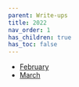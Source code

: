 ```yaml
---
parent: Write-ups
title: 2022
nav_order: 1
has_children: true
has_toc: false
---
```


* [February](Feb/writeup.md)
* [March](March/writeup.md)
